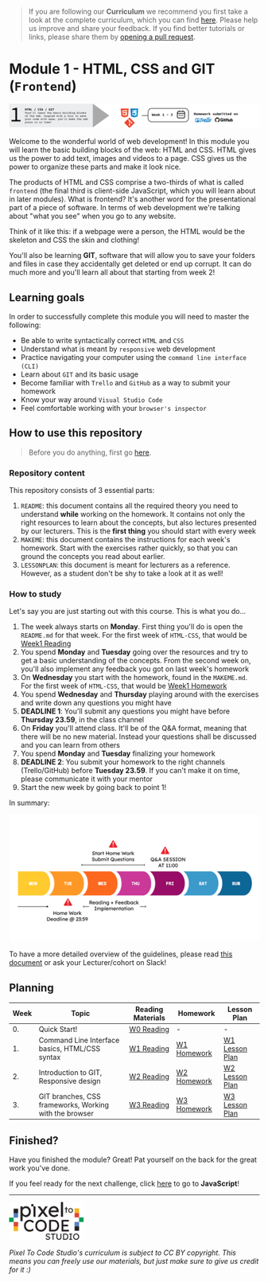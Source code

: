 > If you are following our **Curriculum** we recommend you first take a look at the complete curriculum, which you can find [here]().
> Please help us improve and share your feedback. If you find better tutorials or links, please share them by [opening a pull request](https://github.com/username/module/pulls).

# Module 1 - HTML, CSS and GIT (`Frontend`)

![](./_media/module-1.png)

Welcome to the wonderful world of web development! In this module you will learn the basic building blocks of the web: HTML and CSS. HTML gives us the power to add text, images and videos to a page. CSS gives us the power to organize these parts and make it look nice.

The products of HTML and CSS comprise a two-thirds of what is called `frontend` (the final third is client-side JavaScript, which you will learn about in later modules). What is frontend? It's another word for the presentational part of a piece of software. In terms of web development we're talking about "what you see" when you go to any website.

Think of it like this: if a webpage were a person, the HTML would be the skeleton and CSS the skin and clothing!

You'll also be learning **GIT**, software that will allow you to save your folders and files in case they accidentally get deleted or end up corrupt. It can do much more and you'll learn all about that starting from week 2!

## Learning goals

In order to successfully complete this module you will need to master the following:

- Be able to write syntactically correct `HTML` and `CSS`
- Understand what is meant by `responsive` web development
- Practice navigating your computer using the `command line interface (CLI)`
- Learn about `GIT` and its basic usage
- Become familiar with `Trello` and `GitHub` as a way to submit your homework
- Know your way around `Visual Studio Code`
- Feel comfortable working with your `browser's inspector`

## How to use this repository

> Before you do anything, first go [here](Week0/README.md).

### Repository content

This repository consists of 3 essential parts:

1. `README`: this document contains all the required theory you need to understand **while** working on the homework. It contains not only the right resources to learn about the concepts, but also lectures presented by our lecturers. This is the **first thing** you should start with every week
2. `MAKEME`: this document contains the instructions for each week's homework. Start with the exercises rather quickly, so that you can ground the concepts you read about earlier.
3. `LESSONPLAN`: this document is meant for lecturers as a reference. However, as a student don't be shy to take a look at it as well!

### How to study

Let's say you are just starting out with this course. This is what you do...

1. The week always starts on **Monday**. First thing you'll do is open the `README.md` for that week. For the first week of `HTML-CSS`, that would be [Week1 Reading](/Week1/README.md)
2. You spend **Monday** and **Tuesday** going over the resources and try to get a basic understanding of the concepts. From the second week on, you'll also implement any feedback you got on last week's homework
3. On **Wednesday** you start with the homework, found in the `MAKEME.md`. For the first week of `HTML-CSS`, that would be [Week1 Homework](/Week1/MAKEME.md)
4. You spend **Wednesday** and **Thursday** playing around with the exercises and write down any questions you might have
5. **DEADLINE 1**: You'll submit any questions you might have before **Thursday 23.59**, in the class channel
6. On **Friday** you'll attend class. It'll be of the Q&A format, meaning that there will be no new material. Instead your questions shall be discussed and you can learn from others
7. You spend **Monday** and **Tuesday** finalizing your homework
8. **DEADLINE 2**: You submit your homework to the right channels (Trello/GitHub) before **Tuesday 23.59**. If you can't make it on time, please communicate it with your mentor
9. Start the new week by going back to point 1!

In summary:

![Weekflow](./_media/weekflow.png)

To have a more detailed overview of the guidelines, please read [this document](https://docs.google.com/document/d/1I4BeTKGcgVmjNvC2OZ4uIobaEJ5MIHEnTXFJNCSB2p8/edit?usp=sharing) or ask your Lecturer/cohort on Slack!

## Planning

| Week | Topic                                                  | Reading Materials              | Homework                        | Lesson Plan                            |
| ---- | ------------------------------------------------------ | ------------------------------ | ------------------------------- | -------------------------------------- |
| 0.   | Quick Start!                                           | [W0 Reading](Week0/README.md)  | -                               | -                                      |
| 1.   | Command Line Interface basics, HTML/CSS syntax         | [W1 Reading](/Week1/README.md) | [W1 Homework](/Week1/MAKEME.md) | [W1 Lesson Plan](/Week1/LESSONPLAN.md) |
| 2.   | Introduction to GIT, Responsive design                 | [W2 Reading](/Week2/README.md) | [W2 Homework](/Week2/MAKEME.md) | [W2 Lesson Plan](/Week2/LESSONPLAN.md) |
| 3.   | GIT branches, CSS frameworks, Working with the browser | [W3 Reading](/Week3/README.md) | [W3 Homework](/Week3/MAKEME.md) | [W3 Lesson Plan](/Week3/LESSONPLAN.md) |

## Finished?

Have you finished the module? Great! Pat yourself on the back for the great work you've done.

If you feel ready for the next challenge, click [here](https://github.com/Pixel-To-Code-Studio/JavaScript) to go to **JavaScript**!

---

<img width="150px" src="./_media/logo_STUDIO.svg" alt="Pixel To Code Studio Logo">

_Pixel To Code Studio's curriculum is subject to CC BY copyright. This means you can freely use our materials, but just make sure to give us credit for it :)_
